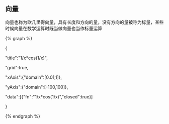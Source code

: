 ## 向量

​	向量也称为欧几里得向量，具有长度和方向的量，没有方向的量被称为标量，某些时候向量在数学运算时既当做向量也当作标量运算

{% graph %}

{

"title":"1/x*cos(1/x)",

"grid":true,

"xAxis":{"domain":[0.01,1]},

"yAxis":{"domain":[-100,100]},

"data":[{"fn":"1/x*cos(1/x)","closed":true}]

}

{% endgraph %}
